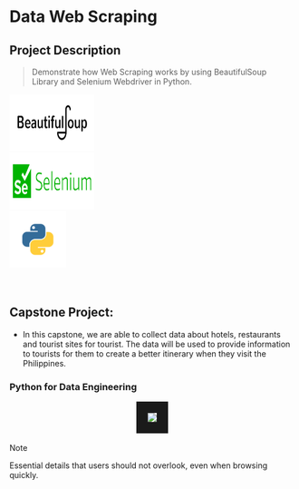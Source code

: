 # Data Web Scraping

## Project Description
> Demonstrate how Web Scraping works by using BeautifulSoup Library and Selenium Webdriver in Python.
<div class="image-container">
  <img src="asset/img/course-1212-bs.jpg" width="150" height="100" />
</div>

<div class="image-container">
  <img src="asset/img/Selenium.jpeg" width="150" height="100" />
</div>

<div class="image-container">
  <img src="asset/img/python-programming-language.png" width="100" height="100" />
</div>

<br>
<br>

## **Capstone Project:**
+ In this capstone, we are able to collect data about hotels, restaurants and tourist sites for tourist.  The data will be used to provide information to tourists for them to create a better itinerary when they visit the Philippines.
  
### Python for Data Engineering
<p align="center">
<img src="https://github.com/sCent02/vince-webscrape-portfolio.githuhb.io/blob/main/asset/img/Data%20Engineering%20Cert.PNG" border="20"/>
</p>

> [!NOTE]  
> Essential details that users should not overlook, even when browsing quickly.

